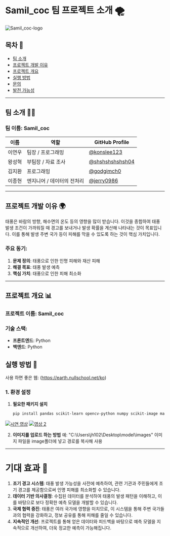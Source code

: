 # Samil_coc 팀 프로젝트 소개 🌪️

![Samil_coc-logo](https://github.com/user-attachments/assets/a98cd9af-ee88-4c3a-968a-eb75ba831655)

## 목차 📑
- [팀 소개](#팀-소개)
- [프로젝트 개발 이유](#프로젝트-개발-이유)
- [프로젝트 개요](#프로젝트-개요)
- [실행 방법](#실행-방법)
- [문의](#문의)
- [발전 가능성](#발전-가능성)

---

## 팀 소개 👨‍💻

### 팀 이름: **Samil_coc**

| 이름          | 역할           | GitHub Profile                                   |
|---------------|----------------|-------------------------------------------------|
| 이연우       | 팀장 / 프로그래밍  | [@konslee123](https://github.com/konslee123)   |
| 왕성혁       | 부팀장 / 자료 조사 | [@shshshshshsh04](https://github.com/shshshshshsh04) |
| 김지환       |   프로그래밍     | [@godgimch0](https://github.com/godkimch0)     |
| 이종현       | 엔지니어 / 데이터의 전처리  | [@jerry0986](https://github.com/jerry0986) |

---

## 프로젝트 개발 이유 🌍

태풍은 바람의 방향, 해수면의 온도 등의 영향을 많이 받습니다. 이것을 종합하여 태풍 발생 조건이 가까워질 때 경고를 보내거나 발생 확률을 계산해 나타내는 것이 목표입니다. 이를 통해 발생 주변 국가 등이 피해를 막을 수 있도록 하는 것이 핵심 가치입니다.

### 주요 동기:
1. **문제 정의**: 태풍으로 인한 인명 피해와 재산 피해
2. **해결 목표**: 태풍 발생 예측
3. **핵심 가치**: 태풍으로 인한 피해 최소화

---

## 프로젝트 개요 📊

### 프로젝트 이름: **Samil_coc**

### 기술 스택:
- **프론트엔드**: Python
- **백엔드**: Python

## 실행 방법 🚀
사용 하면 좋은 웹: (https://earth.nullschool.net/ko)
### 1. 환경 설정



1. **필요한 패키지 설치**
   ```bash
   pip install pandas scikit-learn opencv-python numpy scikit-image matplotlib 
   ```

[![시연 영상](https://img.youtube.com/vi/IWkpHfbPBaY/0.jpg)](https://youtu.be/IWkpHfbPBaY)
[![영상 2](https://img.youtube.com/vi/2Z7rZ85yn0s/0.jpg)](https://youtu.be/2Z7rZ85yn0s)


2. **이미지를 업로드 하는 방법**
예: "C:\Users\jh102\Desktop\model\images" 
이미지 파일을 image폴더에 넣고 경로를 복사해 사용
---

# 기대 효과 🌟

1. **조기 경고 시스템**: 태풍 발생 가능성을 사전에 예측하여, 관련 기관과 주민들에게 조기 경고를 제공함으로써 인명 피해를 최소화할 수 있습니다.
2. **데이터 기반 의사결정**: 수집된 데이터를 분석하여 태풍의 발생 패턴을 이해하고, 이를 바탕으로 보다 정확한 예측 모델을 개발할 수 있습니다.
3. **국제 협력 증진**: 태풍은 여러 국가에 영향을 미치므로, 이 시스템을 통해 주변 국가들과의 협력을 강화하고, 정보 공유를 통해 피해를 줄일 수 있습니다.
4. **지속적인 개선**: 프로젝트를 통해 얻은 데이터와 피드백을 바탕으로 예측 모델을 지속적으로 개선하여, 더욱 정교한 예측이 가능해집니다.

